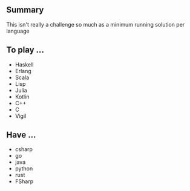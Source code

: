 
## Summary

This isn't really a challenge so much as a minimum running solution per language

## To play ...

* Haskell
* Erlang
* Scala
* Lisp
* Julia
* Kotlin
* C++
* C 
* Vigil

## Have ... 

* csharp
* go
* java
* python
* rust
* FSharp